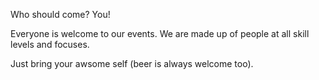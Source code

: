 Who should come? You!

Everyone is welcome to our events. 
We are made up of people at all skill levels and focuses.

Just bring your awsome self (beer is always welcome too).
